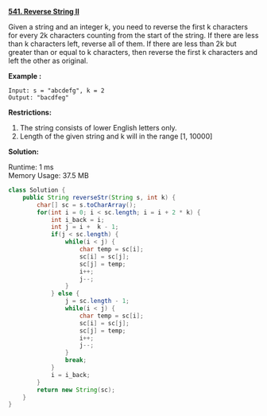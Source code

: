 **[541. Reverse String II](https://leetcode.com/problems/reverse-string-ii/)**

Given a string and an integer k, you need to reverse the first k characters for every 2k characters counting from the start of the string. If there are less than k characters left, reverse all of them. If there are less than 2k but greater than or equal to k characters, then reverse the first k characters and left the other as original.

**Example :**

```
Input: s = "abcdefg", k = 2
Output: "bacdfeg"
```

**Restrictions:**
1. The string consists of lower English letters only.
2. Length of the given string and k will in the range [1, 10000]

**Solution:**

Runtime: 1 ms<br/>
Memory Usage: 37.5 MB

```java
class Solution {
    public String reverseStr(String s, int k) {
        char[] sc = s.toCharArray();        
        for(int i = 0; i < sc.length; i = i + 2 * k) {
            int i_back = i;
            int j = i +  k - 1;            
            if(j < sc.length) {
                while(i < j) {
                    char temp = sc[i];
                    sc[i] = sc[j];
                    sc[j] = temp;
                    i++;
                    j--;
                }
            } else {
                j = sc.length - 1;
                while(i < j) {
                    char temp = sc[i];
                    sc[i] = sc[j];
                    sc[j] = temp;
                    i++;
                    j--;
                }
                break;
            }
            i = i_back;
        }
        return new String(sc);
    }
}
```
